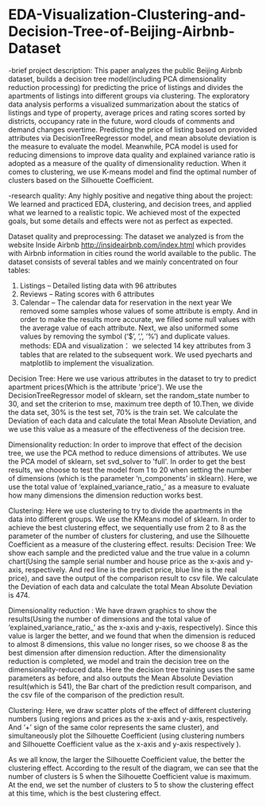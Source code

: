 # EDA-Visualization-Clustering-and-Decision-Tree-of-Beijing-Airbnb-Dataset

-brief project description:
This paper analyzes the public Beijing Airbnb dataset, builds a decision tree model(including PCA dimensionality reduction processing) for predicting the price of listings and divides the apartments of listings into different groups via clustering. The exploratory data analysis performs a visualized summarization about the statics of listings and type of property, average prices and rating scores sorted by districts, occupancy rate in the future, word clouds of comments and demand changes overtime. Predicting the price of listing based on provided attributes via DecisionTreeRegressor model, and mean absolute deviation is the measure to evaluate the model. Meanwhile, PCA model is used for reducing dimensions to improve data quality and explained variance ratio is adopted as a measure of the quality of dimensionality reduction. When it comes to clustering, we use K-means model and find the optimal number of clusters based on the Silhouette Coefficient.


-research quality:
Any highly positive and negative thing about the project:
We learned and practiced EDA, clustering, and decision trees, and applied what we learned to a realistic topic. We achieved most of the expected goals, but some details and effects were not as perfect as expected.


Dataset quality and preprocessing:
The dataset we analyzed is from the website Inside Airbnb http://insideairbnb.com/index.html which provides with Airbnb information in cities round the world available to the public. 
The dataset consists of several tables and we mainly concentrated on four tables:
1.	Listings – Detailed listing data with 96 attributes
2.	Reviews – Rating scores with 6 attributes
3.	Calendar – The calendar data for reservation in the next year
We removed some samples whose values of some attribute is empty. And in order to make the results more accurate, we filled some null values with the average value of each attribute. Next, we also uniformed some values by removing the symbol (‘$’, ‘,’, ‘%’) and duplicate values.
methods:
EDA and visualization：
we selected 14 key attributes from 3 tables that are related to the subsequent work.
We used pyecharts and matplotlib to implement the visualization.

Decision Tree:
Here we use various attributes in the dataset to try to predict apartment prices(Which is the attribute 'price'). We use the DecisionTreeRegressor model of sklearn, set the random_state number to 30, and set the criterion to mse, maximum tree depth of 10.Then, we divide the data set, 30% is the test set, 70% is the train set. We calculate the Deviation of each data and calculate the total Mean Absolute Deviation, and we use this value as a measure of the effectiveness of the decision tree. 

Dimensionality reduction:
In order to improve that effect of the decision tree, we use the PCA method to reduce dimensions of attributes. We use the PCA model of sklearn, set svd_solver to 'full'. In order to get the best results, we choose to test the model from 1 to 20 when setting the number of dimensions (which is the parameter ‘n_components’ in sklearn). Here, we use the total value of ‘explained_variance_ratio_’ as a measure to evaluate how many dimensions the dimension reduction works best. 

Clustering:
Here we use clustering to try to divide the apartments in the data into different groups. We use the KMeans model of sklearn. In order to achieve the best clustering effect, we sequentially use from 2 to 8 as the parameter of the number of clusters for clustering, and use the Silhouette Coefficient as a measure of the clustering effect.
results:
Decision Tree:
We show each sample and the predicted value and the true value in a column chart(Using the sample serial number and house price as the x-axis and y-axis, respectively. And red line is the predict price, blue line is the real price), and save the output of the comparison result to csv file. We calculate the Deviation of each data and calculate the total Mean Absolute Deviation is 474.

Dimensionality reduction :
We have drawn graphics to show the results(Using the number of dimensions and the total value of ‘explained_variance_ratio_’ as the x-axis and y-axis, respectively).
Since this value is larger the better, and we found that when the dimension is reduced to almost 8 dimensions, this value no longer rises, so we choose 8 as the best dimension after dimension reduction. After the dimensionality reduction is completed, we model and train the decision tree on the dimensionality-reduced data. Here the decision tree training uses the same parameters as before, and also outputs the Mean Absolute Deviation result(which is 541), the Bar chart of the prediction result comparison, and the csv file of the comparison of the prediction result.

Clustering:
Here, we draw scatter plots of the effect of different clustering numbers (using regions and prices as the x-axis and y-axis, respectively. And ‘+’ sign of the same color represents the same cluster), and simultaneously plot the Silhouette Coefficient (using clustering numbers and Silhouette Coefficient value as the x-axis and y-axis respectively ).

As we all know, the larger the Silhouette Coefficient value, the better the clustering effect. According to the result of the diagram, we can see that the number of clusters is 5 when the Silhouette Coefficient value is maximum. At the end, we set the number of clusters to 5 to show the clustering effect at this time, which is the best clustering effect.
